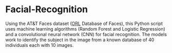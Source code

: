 # Facial-Recognition
Using the AT&amp;T Faces dataset ([ORL]() Database of Faces), this Python script uses machine learning algorithms (Random Forest and Logistic Regression) and a convolutional neural network (CNN) for facial recognition.  The models work to identify the subject in the image from a known database of 40 individuals each with 10 images.
